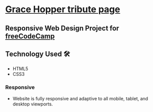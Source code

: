 <h1><a href="https://www.nataliyagapochka.site/" target="_blank" rel="noopener">Grace Hopper tribute page</a></h1>

<h2>Responsive Web Design Project for  <a href="https://learn.freecodecamp.org/responsive-web-design/responsive-web-design-projects/build-a-tribute-page" target="_blank">freeCodeCamp</a></h2>

## Technology Used  🛠
<ul>
  <li>HTML5</li>
  <li>CSS3</li> 
</ul>

<h3>Responsive</h3>
<ul>
  <li>Website is fully responsive and adaptive to all mobile, tablet, and desktop viewports.</li>
</ul>
